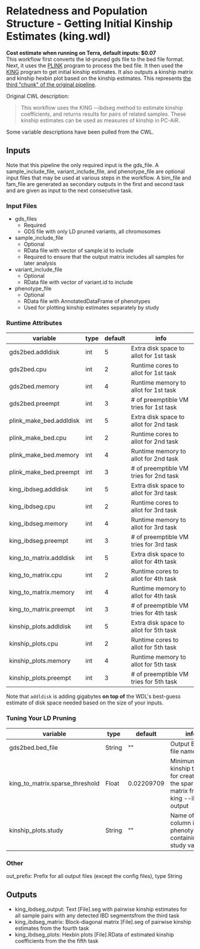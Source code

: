 # Relatedness and Population Structure - Getting Initial Kinship Estimates (king.wdl)
**Cost estimate when running on Terra, default inputs: $0.07**  
This workflow first converts the ld-pruned gds file to the bed file format. Next, it uses the [PLINK](https://www.cog-genomics.org/plink2/) program to process the bed file. It then used the [KING](https://www.chen.kingrelatedness.com/) program to get initial kinship estimates. It also outputs a kinship matrix and kinship hexbin plot based on the kinship estimates. This represents [the third "chunk" of the original pipeline](https://github.com/UW-GAC/analysis_pipeline#relatedness-and-population-structure).

Original CWL description:
> This workflow uses the KING --ibdseg method to estimate kinship coefficients, and returns results for pairs of related samples. These kinship estimates can be used as measures of kinship in PC-AiR.

Some variable descriptions have been pulled from the CWL.

## Inputs
Note that this pipeline the only required input is the gds_file. A sample_include_file, variant_include_file, and phenotype_file are optional input files that may be used at various steps in the workflow. A bim_file and fam_file are generated as secondary outputs in the first and second task and are given as input to the next consecutive task.

### Input Files
* gds_files
	* Required
	* GDS file with only LD pruned variants, all chromosomes
* sample_include_file
	* Optional
	* RData file with vector of sample.id to include
	* Required to ensure that the output matrix includes all samples for later analysis
* variant_include_file
	* Optional
	* RData file with vector of variant.id to include
* phenotype_file
	* Optional
	* RData file with AnnotatedDataFrame of phenotypes
	* Used for plotting kinship estimates separately by study


### Runtime Attributes
| variable          			| type | default | info   										|
|---------------------------	|---   |-------- |------------------------------------------	|
| gds2bed.addldisk		| int  | 5       | Extra disk space to allot for 1st task    	|
| gds2bed.cpu	 		| int  | 2       | Runtime cores to allot for 1st task          |
| gds2bed.memory  		| int  | 4       | Runtime memory to allot for 1st task   	|
| gds2bed.preempt 		| int  | 3       | # of preemptible VM tries for 1st task       |
| plink_make_bed.addldisk		| int  | 5       | Extra disk space to allot for 2nd task    	|
| plink_make_bed.cpu	 		| int  | 2       | Runtime cores to allot for 2nd task          |
| plink_make_bed.memory  		| int  | 4       | Runtime memory to allot for 2nd task   	|
| plink_make_bed.preempt 		| int  | 3       | # of preemptible VM tries for 2nd task       |
| king_ibdseg.addldisk		| int  | 5       | Extra disk space to allot for 3rd task    	|
| king_ibdseg.cpu	 	| int  | 2       | Runtime cores to allot for 3rd task          |
| king_ibdseg.memory  		| int  | 4       | Runtime memory to allot for 3rd task   	|
| king_ibdseg.preempt 		| int  | 3       | # of preemptible VM tries for 3rd task       |
| king_to_matrix.addldisk		| int  | 5       | Extra disk space to allot for 4th task    	|
| king_to_matrix.cpu	 		| int  | 2       | Runtime cores to allot for 4th task          |
| king_to_matrix.memory  		| int  | 4       | Runtime memory to allot for 4th task   	|
| king_to_matrix.preempt 		| int  | 3       | # of preemptible VM tries for 4th task       |
| kinship_plots.addldisk		| int  | 5       | Extra disk space to allot for 5th task    	|
| kinship_plots.cpu	 		| int  | 2       | Runtime cores to allot for 5th task          |
| kinship_plots.memory  		| int  | 4       | Runtime memory to allot for 5th task   	|
| kinship_plots.preempt 		| int  | 3       | # of preemptible VM tries for 5th task       |
  

Note that `addldisk` is adding gigabytes **on top of** the WDL's best-guess estimate of disk space needed based on the size of your inputs.

### Tuning Your LD Pruning
| variable          			| type   | default    |info                                 	|
|--------------------------------------	|--------|----------- |----------------------------------------	|
| gds2bed.bed_file		 	| String |    ""      | Output BED file name		    	|
| king_to_matrix.sparse_threshold 	| Float  | 0.02209709 | Minimum kinship to use for creating the sparse matrix from king --ibdseg output |
| kinship_plots.study			| String |    ""      | Name of column in phenotype_file containing study variable    			|

### Other
out_prefix: Prefix for all output files (except the config files), type String

## Outputs
* king_ibdseg_output: Text [File].seg with pairwise kinship estimates for all sample pairs with any detected IBD segmentsfrom the third task
* king_ibdseg_matrix: Block-diagonal matrix [File].seg of pairwise kinship estimates from the fourth task
* king_ibdseg_plots: Hexbin plots [File].RData of estimated kinship coefficients from the the fifth task


